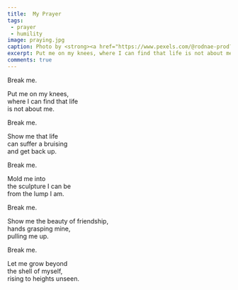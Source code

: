 ```yaml
---
title:  My Prayer
tags:
 - prayer
 - humility
image: praying.jpg
caption: Photo by <strong><a href="https://www.pexels.com/@rodnae-prod?utm_content=attributionCopyText&utm_medium=referral&utm_source=pexels">RODNAE Productions</a></strong> from <strong><a href="https://www.pexels.com/photo/man-love-people-table-5875442/?utm_content=attributionCopyText&utm_medium=referral&utm_source=pexels">Pexels</a></strong>
excerpt: Put me on my knees, where I can find that life is not about me.
comments: true
---
```


Break me.

Put me on my knees, <br />
where I can find that life <br />
is not about me.

Break me.

Show me that life <br />
can suffer a bruising <br />
and get back up.

Break me.

Mold me into <br />
the sculpture I can be <br />
from the lump I am.

Break me.

Show me the beauty of friendship, <br />
hands grasping mine, <br />
pulling me up.

Break me.

Let me grow beyond <br />
the shell of myself, <br />
rising to heights unseen.
